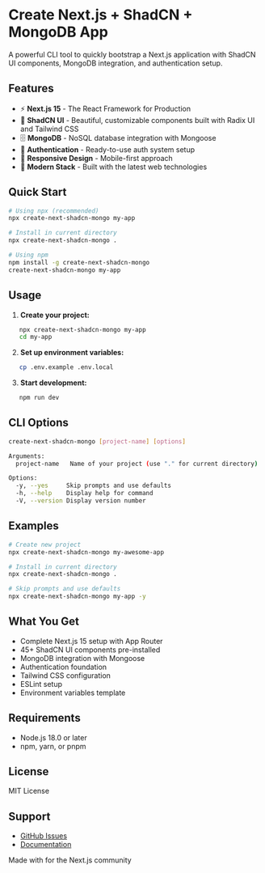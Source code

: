 ﻿# Create Next.js + ShadCN + MongoDB App

A powerful CLI tool to quickly bootstrap a Next.js application with ShadCN UI components, MongoDB integration, and authentication setup.

## Features

- ⚡ **Next.js 15** - The React Framework for Production  
- 🎨 **ShadCN UI** - Beautiful, customizable components built with Radix UI and Tailwind CSS
- 🗄️ **MongoDB** - NoSQL database integration with Mongoose
- 🔐 **Authentication** - Ready-to-use auth system setup
- 📱 **Responsive Design** - Mobile-first approach
- 🚀 **Modern Stack** - Built with the latest web technologies

## Quick Start

```sh
# Using npx (recommended)
npx create-next-shadcn-mongo my-app

# Install in current directory
npx create-next-shadcn-mongo .

# Using npm
npm install -g create-next-shadcn-mongo
create-next-shadcn-mongo my-app
```

## Usage

1. **Create your project:**
```sh
   npx create-next-shadcn-mongo my-app
   cd my-app
```

2. **Set up environment variables:**
```sh
   cp .env.example .env.local
```

3. **Start development:**
```sh
   npm run dev
```

## CLI Options

```sh
create-next-shadcn-mongo [project-name] [options]

Arguments:
  project-name   Name of your project (use "." for current directory)

Options:
  -y, --yes     Skip prompts and use defaults
  -h, --help    Display help for command
  -V, --version Display version number
```

## Examples

```sh
# Create new project
npx create-next-shadcn-mongo my-awesome-app

# Install in current directory
npx create-next-shadcn-mongo .

# Skip prompts and use defaults
npx create-next-shadcn-mongo my-app -y
```

## What You Get

- Complete Next.js 15 setup with App Router
- 45+ ShadCN UI components pre-installed
- MongoDB integration with Mongoose
- Authentication foundation
- Tailwind CSS configuration
- ESLint setup
- Environment variables template

## Requirements

- Node.js 18.0 or later
- npm, yarn, or pnpm

## License

MIT License

## Support

- [GitHub Issues](https://github.com/DinukaSandeepa/next-shadcn-mongo/issues)
- [Documentation](https://github.com/DinukaSandeepa/next-shadcn-mongo)

Made with  for the Next.js community
